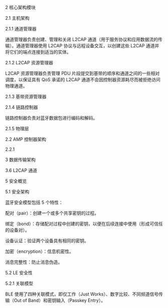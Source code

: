 2 核心架构模块

2.1 主机架构

2.1.1 通道管理器

通道管理器负责创建、管理和关闭 L2CAP 通道（用于服务协议和应用数据流的传输）。通道管理器使用 L2CAP 协议与远程设备交互，以创建这些 L2CAP 通道并将它们的端点连接到适当的实体。

2.1.2 L2CAP 资源管理器

L2CAP 资源管理器负责管理 PDU 片段提交到基带的顺序和通道之间的一些相对调度，以保证具有 QoS 承诺的 L2CAP 通道不会因控制器资源耗尽而被拒绝访问物理通道。

2.1.3 基带资源管理器

2.1.4 链路控制器

链路控制器负责对蓝牙数据包进行编码和解码。

2.1.5 物理层

2.2 AMP 控制器架构

2.2.1 

3 数据传输架构

3.6 L2CAP 通道



5 安全概览

5.1 安全架构

蓝牙安全模型包括 5 个特性：

配对（pair）：创建一个或多个共享密钥的过程。

绑定（bond）：存储配对过程中创建的密钥，以便在后续连接中使用（形成可信任的设备对）。

设备认证：验证两个设备具有相同的密钥。

加密（encryption）：信息机密性。

消息完整性：防止消息伪造。

5.2 LE 安全性

5.2.1 关联模型

BLE 使用了四种关联模式，即仅工作（Just Works）、数字比较、不同频道信号传输（Out of Band）和密钥输入（Passkey Entry）。